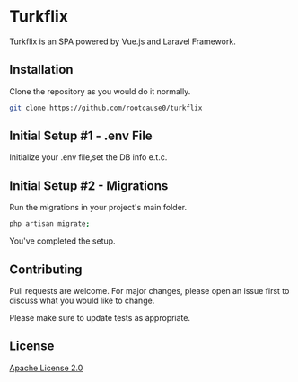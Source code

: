 # Turkflix

Turkflix is an SPA powered by Vue.js and Laravel Framework.

## Installation

Clone the repository as you would do it normally.

```bash
git clone https://github.com/rootcause0/turkflix
```
## Initial Setup #1 - .env File

Initialize your .env file,set the DB info e.t.c.

## Initial Setup #2 - Migrations

Run the migrations in your project's main folder.
```bash
php artisan migrate;
```
You've completed the setup.

## Contributing
Pull requests are welcome. For major changes, please open an issue first to discuss what you would like to change.

Please make sure to update tests as appropriate.

## License
[Apache License 2.0](https://choosealicense.com/licenses/apache-2.0/)